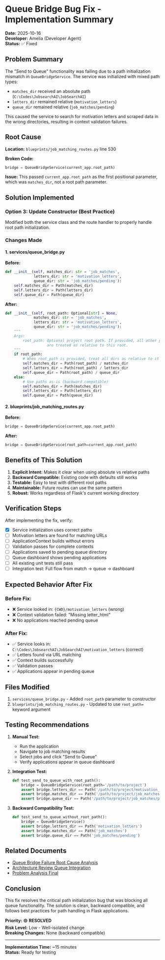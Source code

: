 # Queue Bridge Bug Fix - Implementation Summary
**Date:** 2025-10-16  
**Developer:** Amelia (Developer Agent)  
**Status:** ✅ Fixed

## Problem Summary

The "Send to Queue" functionality was failing due to a path initialization mismatch in `QueueBridgeService`. The service was initialized with mixed path types:
- `matches_dir` received an absolute path (`C:\Codes\JobsearchAI\JobSearchAI`)
- `letters_dir` remained relative (`motivation_letters`)
- `queue_dir` remained relative (`job_matches/pending`)

This caused the service to search for motivation letters and scraped data in the wrong directories, resulting in context validation failures.

## Root Cause

**Location:** `blueprints/job_matching_routes.py` line 530

**Broken Code:**
```python
bridge = QueueBridgeService(current_app.root_path)
```

**Issue:** This passed `current_app.root_path` as the first positional parameter, which was `matches_dir`, not a root path parameter.

## Solution Implemented

### Option 3: Update Constructor (Best Practice)

Modified both the service class and the route handler to properly handle root path initialization.

### Changes Made

#### 1. services/queue_bridge.py

**Before:**
```python
def __init__(self, matches_dir: str = 'job_matches', 
             letters_dir: str = 'motivation_letters',
             queue_dir: str = 'job_matches/pending'):
    self.matches_dir = Path(matches_dir)
    self.letters_dir = Path(letters_dir)
    self.queue_dir = Path(queue_dir)
```

**After:**
```python
def __init__(self, root_path: Optional[str] = None,
             matches_dir: str = 'job_matches', 
             letters_dir: str = 'motivation_letters',
             queue_dir: str = 'job_matches/pending'):
    """
    Args:
        root_path: Optional project root path. If provided, all other paths 
                   are treated as relative to this root.
    """
    if root_path:
        # When root_path is provided, treat all dirs as relative to it
        self.matches_dir = Path(root_path) / matches_dir
        self.letters_dir = Path(root_path) / letters_dir
        self.queue_dir = Path(root_path) / queue_dir
    else:
        # Use paths as-is (backward compatible)
        self.matches_dir = Path(matches_dir)
        self.letters_dir = Path(letters_dir)
        self.queue_dir = Path(queue_dir)
```

#### 2. blueprints/job_matching_routes.py

**Before:**
```python
bridge = QueueBridgeService(current_app.root_path)
```

**After:**
```python
bridge = QueueBridgeService(root_path=current_app.root_path)
```

## Benefits of This Solution

1. **Explicit Intent:** Makes it clear when using absolute vs relative paths
2. **Backward Compatible:** Existing code with defaults still works
3. **Testable:** Easy to test with different root paths
4. **Maintainable:** Future routes can use the same pattern
5. **Robust:** Works regardless of Flask's current working directory

## Verification Steps

After implementing the fix, verify:

- [x] Service initialization uses correct paths
- [ ] Motivation letters are found for matching URLs
- [ ] ApplicationContext builds without errors
- [ ] Validation passes for complete contexts
- [ ] Applications saved to pending queue directory
- [ ] Queue dashboard shows pending applications
- [ ] All existing unit tests still pass
- [ ] Integration test: Full flow from match → queue → dashboard

## Expected Behavior After Fix

### Before Fix:
- ❌ Service looked in: `{CWD}/motivation_letters` (wrong)
- ❌ Context validation failed: "Missing letter_html"
- ❌ No applications reached pending queue

### After Fix:
- ✅ Service looks in: `C:\Codes\JobsearchAI\JobSearchAI\motivation_letters` (correct)
- ✅ Letters found via URL matching
- ✅ Context builds successfully
- ✅ Validation passes
- ✅ Applications appear in pending queue

## Files Modified

1. `services/queue_bridge.py` - Added `root_path` parameter to constructor
2. `blueprints/job_matching_routes.py` - Updated to use `root_path=` keyword argument

## Testing Recommendations

1. **Manual Test:**
   - Run the application
   - Navigate to job matching results
   - Select jobs and click "Send to Queue"
   - Verify applications appear in queue dashboard

2. **Integration Test:**
   ```python
   def test_send_to_queue_with_root_path():
       bridge = QueueBridgeService(root_path='/path/to/project')
       assert bridge.letters_dir == Path('/path/to/project/motivation_letters')
       assert bridge.matches_dir == Path('/path/to/project/job_matches')
       assert bridge.queue_dir == Path('/path/to/project/job_matches/pending')
   ```

3. **Backward Compatibility Test:**
   ```python
   def test_send_to_queue_without_root_path():
       bridge = QueueBridgeService()
       assert bridge.letters_dir == Path('motivation_letters')
       assert bridge.matches_dir == Path('job_matches')
       assert bridge.queue_dir == Path('job_matches/pending')
   ```

## Related Documents

- [Queue Bridge Failure Root Cause Analysis](QUEUE-BRIDGE-FAILURE-ROOT-CAUSE-2025-10-16.md)
- [Architecture Review Queue Integration](ARCHITECTURE-REVIEW-QUEUE-INTEGRATION-2025-10-16.md)
- [Problem Analysis Final](PROBLEM-ANALYSIS-FINAL-2025-10-16.md)

## Conclusion

This fix resolves the critical path initialization bug that was blocking all queue functionality. The solution is clean, backward compatible, and follows best practices for path handling in Flask applications.

**Priority:** 🟢 **RESOLVED**  
**Risk Level:** Low - Well-isolated change  
**Breaking Changes:** None (backward compatible)

---

**Implementation Time:** ~15 minutes  
**Status:** Ready for testing
